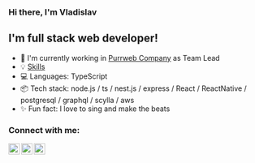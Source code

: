 ### Hi there, I'm Vladislav

## I'm full stack web developer!
- 💼 I'm currently working in [Purrweb Company][purrweb] as Team Lead
- 💡 [Skills](SKILLS.md)
- 💻 Languages: TypeScript
- 📦 Tech stack: node.js / ts / nest.js / express / React / ReactNative / postgresql / graphql / scylla / aws </code>
- ✨ Fun fact: I love to sing and make the beats 

### Connect with me:

[<img align="left" alt="vlxdisluv | Telegram" width="22px" src="https://cdn.jsdelivr.net/npm/simple-icons@v3/icons/telegram.svg" />][telegram]
[<img align="left" alt="vlxdisluv | Instagram" width="22px" src="https://cdn.jsdelivr.net/npm/simple-icons@v3/icons/instagram.svg" />][instagram]
[<img align="left" alt="vlxdisluv | Instagram" width="22px" src="https://cdn.jsdelivr.net/npm/simple-icons@v3/icons/gmail.svg" />][gmail]


[telegram]: https://telegram.me/vlxdisluv
[instagram]: https://www.instagram.com/vlxdisluv
[gmail]: mailto:vlxdisluv@gmail.com
[purrweb]: https://www.purrweb.com
